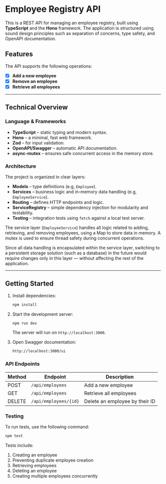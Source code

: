 # Employee Registry API

This is a REST API for managing an employee registry, built using **TypeScript** and the **Hono** framework. The application is structured using sound design principles such as separation of concerns, type safety, and OpenAPI documentation.

## Features

The API supports the following operations:

- [x] **Add a new employee**
- [x] **Remove an employee**
- [x] **Retrieve all employees**

---

## Technical Overview

### Language & Frameworks

- **TypeScript** – static typing and modern syntax.
- **Hono** – a minimal, fast web framework.
- **Zod** – for input validation.
- **OpenAPI/Swagger** – automatic API documentation.
- **async-mutex** – ensures safe concurrent access in the memory store.

### Architecture

The project is organized in clear layers:

- **Models** – type definitions (e.g, `Employee`).
- **Services** – business logic and in-memory data handling (e.g, `EmployeeService`).
- **Routing** – defines HTTP endpoints and logic.
- **ServiceRegistry** – simple dependency injection for modularity and testability.
- **Testing** – integration tests using `fetch` against a local test server.

The service layer (`EmployeeService`) handles all logic related to adding, retrieving, and removing employees, using a Map to store data in memory. A mutex is used to ensure thread safety during concurrent operations.

Since all data handling is encapsulated within the service layer, switching to a persistent storage solution (such as a database) in the future would require changes only in this layer — without affecting the rest of the application.

---

## Getting Started

1. Install dependencies:

   ```bash
   npm install
   ```

2. Start the development server:

   ```bash
   npm run dev
   ```

   The server will run on `http://localhost:3000`.

3. Open Swagger documentation:

   ```bash
   http://localhost:3000/ui
   ```

### API Endpoints

| Method | Endpoint              | Description                    |
| ------ | --------------------- | ------------------------------ |
| POST   | `/api/employees`      | Add a new employee             |
| GET    | `/api/employees`      | Retrieve all employees         |
| DELETE | `/api/employees/{id}` | Delete an employee by their ID |

### Testing

To run tests, use the following command:

```bash
npm test
```

Tests include:

1. Creating an employee
2. Preventing duplicate employee creation
3. Retrieving employees
4. Deleting an employee
5. Creating multiple employees concurrently
